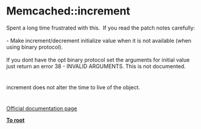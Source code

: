 # Memcached::increment




<div class="phpcode"><span class="html">
Spent a long time frustrated with this.&#xA0; If you read the patch notes carefully:<br><br>- Make increment/decrement initialize value when it is not available (when using binary protocol).<br><br>If you dont have the opt binary protocol set the arguments for initial value just return an error 38 - INVALID ARGUMENTS. This is not documented.</span>
</div>
  

#


<div class="phpcode"><span class="html">
increment does not alter the time to live of the object.</span>
</div>
  

#

[Official documentation page](https://www.php.net/manual/en/memcached.increment.php)

**[To root](/README.md)**